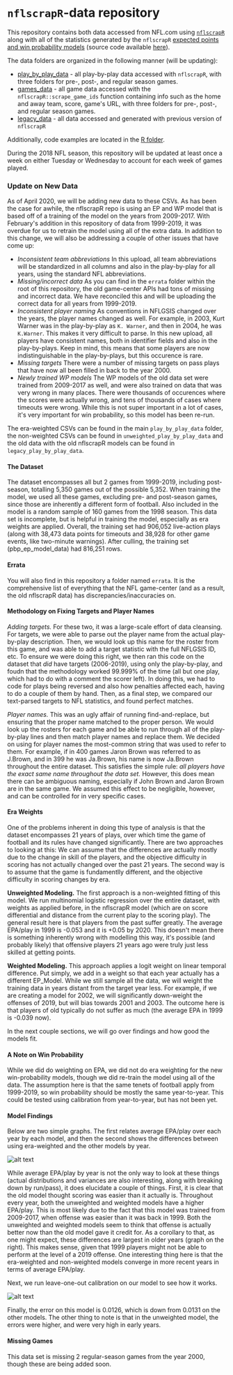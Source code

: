 # `nflscrapR`-data repository

This repository contains both data accessed from NFL.com using [`nflscrapR`](https://github.com/maksimhorowitz/nflscrapR) along with all of the statistics generated by the `nflscrapR` [expected points
and win probability models](https://arxiv.org/abs/1802.00998) (source code available [here](https://github.com/ryurko/nflscrapR-models)).

The data folders are organized in the following manner (will be updating):

+ [play_by_play_data](https://github.com/ryurko/nflscrapR-data/blob/master/play_by_play_data) - all play-by-play 
data accessed with `nflscrapR`, with three folders for pre-, post-, and regular season games.
+ [games_data](https://github.com/ryurko/nflscrapR-data/blob/master/games_data) - all game data accessed
with the `nflscrapR::scrape_game_ids` function containing info such as the home and away team,
score, game's URL, with three folders for pre-, post-, and regular season games.
+ [legacy_data](https://github.com/ryurko/nflscrapR-data/blob/master/legacy_data) - all data accessed and generated with previous version of `nflscrapR`  

Additionally, code examples are located in the [R folder](https://github.com/ryurko/nflscrapR-data/blob/master/R).

During the 2018 NFL season, this repository will be updated at least once a week on
either Tuesday or Wednesday to account for each week of games played.

### Update on New Data

As of April 2020, we will be adding new data to these CSVs. As has been the case for awhile, the nflscrapR repo is using an EP and WP model that is based off of a training of the model on the years from 2009-2017. With February's addition in this repository of data from 1999-2019, it was overdue for us to retrain the model using all of the extra data. In addition to this change, we will also be addressing a couple of other issues that have come up:
+ *Inconsistent team abbreviations* In this upload, all team abbreviations will be standardized in all columns and also in the play-by-play for all years, using the standard NFL abbreviations.
+ *Missing/incorrect data* As you can find in the `errata` folder within the root of this repository, the old game-center APIs had tons of missing and incorrect data. We have reconciled this and will be uploading the correct data for all years from 1999-2019.
+ *Inconsistent player naming* As conventions in NFLGSIS changed over the years, the player names changed as well. For example, in 2003, Kurt Warner was in the play-by-play as `K. Warner`, and then in 2004, he was `K.Warner`. This makes it very difficult to parse. In this new upload, all players have consistent names, both in identifier fields and also in the play-by-plays. Keep in mind, this means that some players are now indistinguishable in the play-by-plays, but this occurence is rare.
+ *Missing targets* There were a number of missing targets on pass plays that have now all been filled in back to the year 2000.
+ *Newly trained WP models* The WP models of the old data set were trained from 2009-2017 as well, and were also trained on data that was very wrong in many places. There were thousands of occurences where the scores were actually wrong, and tens of thousands of cases where timeouts were wrong. While this is not super important in a lot of cases, it's very important for win probability, so this model has been re-run.

The era-weighted CSVs can be found in the main `play_by_play_data` folder, the non-weighted CSVs can be found in `unweighted_play_by_play_data` and the old data with the old nflscrapR models can be found in `legacy_play_by_play_data`.

#### The Dataset
The dataset encompasses all but 2 games from 1999-2019, including post-season, totalling 5,350 games out of the possible 5,352. When training the model, we used all these games, excluding pre- and post-season games, since those are inherently a different form of football. Also included in the model is a random sample of 160 games from the 1998 season. This data set is incomplete, but is helpful in training the model, especially as era weights are applied. Overall, the training set had 906,052 live-action plays (along with 38,473 data points for timeouts and 38,928 for other game events, like two-minute warnings). After culling, the training set (pbp_ep_model_data) had 816,251 rows.

#### Errata
You will also find in this repository a folder named `errata`. It is the comprehensive list of everything that the NFL game-center (and as a result, the old nflscrapR data) has discrepancies/inaccuracies on.

#### Methodology on Fixing Targets and Player Names
*Adding targets.* For these two, it was a large-scale effort of data cleansing. For targets, we were able to parse out the player name from the actual play-by-play description. Then, we would look up this name for the roster from this game, and was able to add a target statistic with the full NFLGSIS ID, etc. To ensure we were doing this right, we then ran this code on the dataset that *did* have targets (2006-2019), using only the play-by-play, and foudn that the methodology worked 99.999% of the time (all but one play, which had to do with a comment the scorer left). In doing this, we had to code for plays being reversed and also how penalties affected each, having to do a couple of them by hand. Then, as a final step, we compared our text-parsed targets to NFL statistics, and found perfect matches. 

*Player names.* This was an ugly affair of running find-and-replace, but ensuring that the proper name matched to the proper person. We would look up the rosters for each game and be able to run through all of the play-by-play lines and then match player names and replace them. We decided on using for player names the most-common string that was used to refer to them. For example, if in 400 games Jaron Brown was referred to as J.Brown, and in 399 he was Ja.Brown, his name is now Ja.Brown throughout the entire dataset. This satisfies the simple rule: *all players have the exact same name throughout the data set.* However, this does mean there can be ambiguous naming, especially if John Brown and Jaron Brown are in the same game. We assumed this effect to be negligible, however, and can be controlled for in very specific cases.

#### Era Weights
One of the problems inherent in doing this type of analysis is that the dataset encompasses 21 years of plays, over which time the game of football and its rules have changed significantly. There are two approaches to looking at this: We can assume that the differences are actually mostly due to the change in skill of the players, and the objective difficulty in scoring has not actually changed over the past 21 years. The second way is to assume that the game is fundamentlly different, and the objective difficulty in scoring changes by era. 

**Unweighted Modeling.** The first approach is a non-weighted fitting of this model. We run multinomial logistic regression over the entire dataset, with weights as applied before, in the nflscrapR model (which are on score differential and distance from the current play to the scoring play). The general result here is that players from the past suffer greatly. The average EPA/play in 1999 is -0.053 and it is +0.05 by 2020. This doesn't mean there is something inherently wrong with modelling this way, it's possible (and probably likely) that offensive players 21 years ago were truly just less skilled at getting points. 

**Weighted Modeling.** This approach applies a logit weight on linear temporal difference. Put simply, we add in a weight so that each year actually has a different EP_Model. While we still sample all the data, we will weight the training data in years distant from the target year less. For example, if we are creating a model for 2002, we will significantly down-weight the offenses of 2019, but will bias towards 2001 and 2003. The outcome here is that players of old typically do not suffer as much (the average EPA in 1999 is -0.039 now).

In the next couple sections, we will go over findings and how good the models fit.

#### A Note on Win Probability
While we did do weighting on EPA, we did not do era weighting for the new win-probability models, though we did re-train the model using all of the data. The assumption here is that the same tenets of football apply from 1999-2019, so win probability should be mostly the same year-to-year. This could be tested using calibration from year-to-year, but has not been yet.

#### Model Findings
Below are two simple graphs. The first relates average EPA/play over each year by each model, and then the second shows the differences between using era-weighted and the other models by year. 

![alt text](https://github.com/CroppedClamp/nflscrapR-data/graphs/all_models.png "All Models")

While average EPA/play by year is not the only way to look at these things (actual distributions and variances are also interesting, along with breaking down by run/pass), it does elucidate a couple of things. First, it is clear that the old model thought scoring was easier than it actually is. Throughout every year, both the unweighted and weighted models have a higher EPA/play. This is most likely due to the fact that this model was trained from 2009-2017, when offense was easier than it was back in 1999. Both the unweighted and weighted models seem to think that offense is actually better now than the old model gave it credit for. As a corollary to that, as one might expect, these differences are largest in older years (graph on the right). This makes sense, given that 1999 players might not be able to perform at the level of a 2019 offense. One interesting thing here is that the era-weighted and non-weighted models converge in more recent years in terms of average EPA/play. 

Next, we run leave-one-out calibration on our model to see how it works. 

![alt text](https://github.com/CroppedClamp/nflscrapR-data/graphs/loso_fit.png "LOSO")

Finally, the error on this model is 0.0126, which is down from 0.0131 on the other models. The other thing to note is that in the unweighted model, the errors were higher, and were very high in early years.


#### Missing Games
This data set is missing 2 regular-season games from the year 2000, though these are being added soon.
